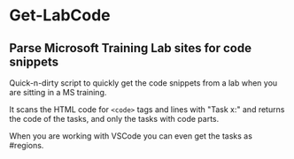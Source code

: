 # Get-LabCode
## Parse Microsoft Training Lab sites for code snippets

Quick-n-dirty script to quickly get the code snippets from a lab when you are sitting in a MS training.

It scans the HTML code for `<code>` tags and lines with "Task x:" and returns the code of the tasks, and only the tasks with code parts.

When you are working with VSCode you can even get the tasks as #regions.
